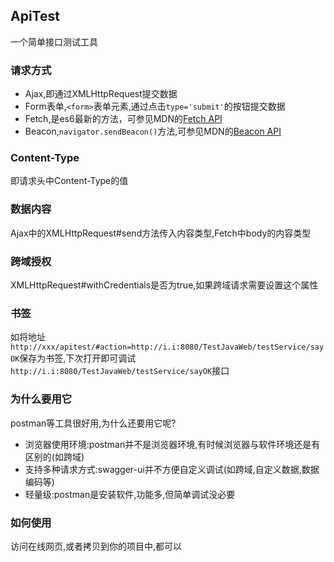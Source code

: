 ## ApiTest
一个简单接口测试工具
### 请求方式
* Ajax,即通过XMLHttpRequest提交数据
* Form表单,`<form>`表单元素,通过点击`type='submit'`的按钮提交数据
* Fetch,是es6最新的方法，可参见MDN的[Fetch API](https://developer.mozilla.org/zh-CN/docs/Web/API/Fetch_API/Using_Fetch)
* Beacon,`navigator.sendBeacon()`方法,可参见MDN的[Beacon API](https://developer.mozilla.org/zh-CN/docs/Web/API/Navigator/sendBeacon)
### Content-Type
即请求头中Content-Type的值
### 数据内容
Ajax中的XMLHttpRequest#send方法传入内容类型,Fetch中body的内容类型
### 跨域授权
XMLHttpRequest#withCredentials是否为true,如果跨域请求需要设置这个属性
### 书签
如将地址`http://xxx/apitest/#action=http://i.i:8080/TestJavaWeb/testService/sayOK`保存为书签,下次打开即可调试`http://i.i:8080/TestJavaWeb/testService/sayOK`接口
### 为什么要用它
postman等工具很好用,为什么还要用它呢?
* 浏览器使用环境:postman并不是浏览器环境,有时候浏览器与软件环境还是有区别的(如跨域)
* 支持多种请求方式:swagger-ui并不方便自定义调试(如跨域,自定义数据,数据编码等)
* 轻量级:postman是安装软件,功能多,但简单调试没必要
### 如何使用
访问在线网页,或者拷贝到你的项目中,都可以